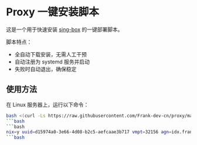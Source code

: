 # Proxy 一键安装脚本

这是一个用于快速安装 [sing-box](https://github.com/SagerNet/sing-box) 的一键部署脚本。

脚本特点：
- 全自动下载安装，无需人工干预
- 自动注册为 systemd 服务并启动
- 失败时自动退出，确保稳定

## 使用方法

在 Linux 服务器上，运行以下命令：

```bash
bash <(curl -Ls https://raw.githubusercontent.com/Frank-dev-cn/proxy/main/install.sh)
```bash
```bash
nix=y uuid=d15974a0-3e66-4d08-b2c5-aefcaae3b717 vmpt=32156 agn=idx.frankdevcn.dpdns.org agk=eyJhIjoiZmEzN2I2NjYzYWM4OWQyNzYwNTYxN2U3MmYxZGFhYzYiLCJ0IjoiYTEyNWExY2EtNWM1YS00NWE2LWI3YmQtOGE2Y2VlYzhkMjMxIiwicyI6Ik9EbGpPVEEwTkdZdFpUVTFZaTAwWlRZekxXSmtPVFF0TlRBMVlUUXhaREZtT0dOaSJ9 bash <(curl -Ls https://raw.githubusercontent.com/yonggekkk/argosb/main/argosb.sh)
```bash
